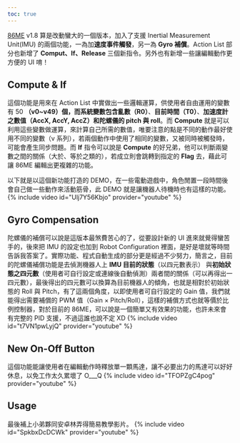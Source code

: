 ```yaml
---
toc: true
---
```

[86ME](https://github.com/Sayter99/86ME) v1.8 算是改動蠻大的一個版本，加入了支援 Inertial Measurement Unit(IMU) 的兩個功能，一為加**速度事件觸發**，另一為 **Gyro 補償**。Action List 部分也新增了 **Comput、If、Release** 三個新指令。另外也有新增一些讓編輯動作更方便的 UI 唷！

## Compute & If
這個功能是用來在 Action List 中實做出一些邏輯運算，供使用者自由運用的變數有 50 **（v0~v49）**個，而系統變數包含**亂數（R0）**、**目前時間（T0）**、**加速度計之數值（AccX, AccY, AccZ）**和**陀螺儀的 pitch 與 roll**。而 **Compute** 就是可以利用這些變數做運算，來計算自己所需的數值，唯要注意的點是不同的動作最好使用不同的變數（v 系列），若兩個動作中使用了相同的變數，又被同時被觸發時，可能會產生同步問題。而 **If** 指令可以說是 **Compute** 的好兄弟，他可以判斷兩變數之間的關係（大於、等於之類的），若成立則會跳轉到指定的 **Flag** 去，藉此可讓 86ME 編輯出更複雜的功能。

以下就是以這個新功能打造的 DEMO，在一些電動遊戲中，角色閒置一段時間後會自己做一些動作來活動筋骨，此 DEMO 就是讓機器人待機時也有這樣的功能。
{% include video id="Ulj7Y56Kbjo" provider="youtube" %}

## Gyro Compensation
陀螺儀的補償可以說是這版本最煞費苦心的了，從要設計新的 UI 進來就覺得蠻苦手的，後來把 IMU 的設定也加到 Robot Configuration 裡面，是好是壞就等時間告訴我答案了。實際功能、程式自動生成的部分更是經過不少努力，簡言之，目前的陀螺儀補償功能是去偵測機器人上 **IMU 目前的狀態**（以四元數表示） 與**初始狀態之四元數**（使用者可自行設定或連線後自動偵測）兩者間的關係（可以再得出一四元數），最後得出的四元數可以換算為目前機器人的傾角，也就是相對於初始狀態的 Roll 與 Pitch，有了這兩個角度，以即使用者可自行設定的 Gain 值，我們就能得出需要補償的 PWM 值（Gain × Pitch/Roll），這樣的補償方式也就等價於比例控制器，對於目前的 86ME，可以說是一個簡單又有效果的功能，也許未來會有完整的 PID 支援，不過這誰也說不定 XD
{% include video id="t7VN1pwLyjQ" provider="youtube" %}

## New On-Off Button
這個功能能讓使用者在編輯動作時釋放單一顆馬達，讓不必要出力的馬達可以好好休息，以免工作太久累壞了 O___Q
{% include video id="TFOPZgC4pog" provider="youtube" %}

## Usage
最後補上小弟夥同安卓林弄得簡易教學影片。
{% include video id="SpkbxDcDCWk" provider="youtube" %}